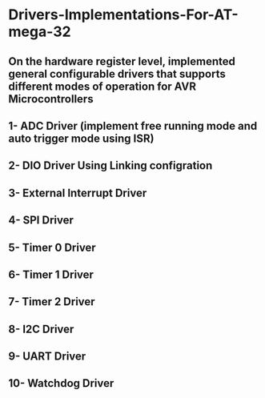 # Drivers-Implementations-For-AT-mega-32
## On the hardware register level, implemented general configurable drivers that supports different modes of operation for AVR Microcontrollers
## 1- ADC Driver (implement free running mode and auto trigger mode using ISR)
## 2- DIO Driver Using Linking configration
## 3- External Interrupt Driver
## 4- SPI Driver
## 5- Timer 0 Driver
## 6- Timer 1 Driver
## 7- Timer 2 Driver
## 8- I2C Driver
## 9- UART Driver
## 10- Watchdog Driver

